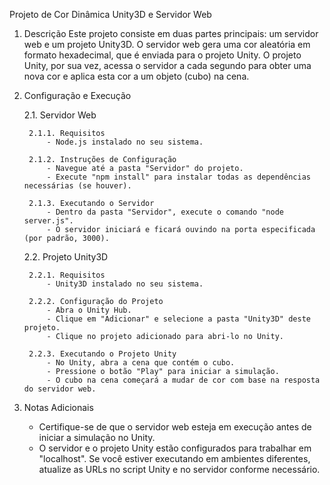 Projeto de Cor Dinâmica Unity3D e Servidor Web

1. Descrição
    Este projeto consiste em duas partes principais: um servidor web e um projeto Unity3D. O servidor web gera uma cor aleatória em formato hexadecimal, que é enviada para o projeto Unity. O projeto Unity, por sua vez, acessa o servidor a cada segundo para obter uma nova cor e aplica esta cor a um objeto (cubo) na cena.


3. Configuração e Execução

    2.1. Servidor Web

        2.1.1. Requisitos
            - Node.js instalado no seu sistema.
   
        2.1.2. Instruções de Configuração
            - Navegue até a pasta "Servidor" do projeto.
            - Execute "npm install" para instalar todas as dependências necessárias (se houver).
   
        2.1.3. Executando o Servidor
            - Dentro da pasta "Servidor", execute o comando "node server.js".
            - O servidor iniciará e ficará ouvindo na porta especificada (por padrão, 3000).


    2.2. Projeto Unity3D
   
        2.2.1. Requisitos
            - Unity3D instalado no seu sistema.
   
        2.2.2. Configuração do Projeto
            - Abra o Unity Hub.
            - Clique em "Adicionar" e selecione a pasta "Unity3D" deste projeto.
            - Clique no projeto adicionado para abri-lo no Unity.
   
        2.2.3. Executando o Projeto Unity
            - No Unity, abra a cena que contém o cubo.
            - Pressione o botão "Play" para iniciar a simulação.
            - O cubo na cena começará a mudar de cor com base na resposta do servidor web.

5. Notas Adicionais
    - Certifique-se de que o servidor web esteja em execução antes de iniciar a simulação no Unity.
    - O servidor e o projeto Unity estão configurados para trabalhar em "localhost". Se você estiver executando em ambientes diferentes, atualize as URLs no script Unity e no servidor conforme necessário.
